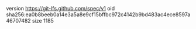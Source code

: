 version https://git-lfs.github.com/spec/v1
oid sha256:ea0b8beeb0a14e3a5a8e9cf15bffbc972c4142b9bd483ac4ece8597a46707482
size 1185

